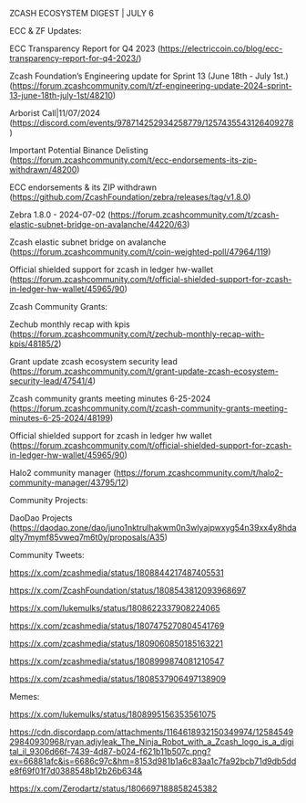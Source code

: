 ZCASH ECOSYSTEM DIGEST | JULY 6

ECC & ZF Updates:

 ECC Transparency Report for Q4 2023 (https://electriccoin.co/blog/ecc-transparency-report-for-q4-2023/)
 
 Zcash Foundation’s Engineering update for Sprint 13 (June 18th - July 1st.) (https://forum.zcashcommunity.com/t/zf-engineering-update-2024-sprint-13-june-18th-july-1st/48210)
 
 Arborist Call|11/07/2024 (https://discord.com/events/978714252934258779/1257435543126409278)
 
 Important Potential Binance Delisting (https://forum.zcashcommunity.com/t/ecc-endorsements-its-zip-withdrawn/48200)
 
 ECC endorsements & its ZIP withdrawn (https://github.com/ZcashFoundation/zebra/releases/tag/v1.8.0)
 
 Zebra 1.8.0 - 2024-07-02 (https://forum.zcashcommunity.com/t/zcash-elastic-subnet-bridge-on-avalanche/44220/63)
 
 Zcash elastic subnet bridge on avalanche (https://forum.zcashcommunity.com/t/coin-weighted-poll/47964/119)
 
 Official shielded support for zcash in ledger hw-wallet (https://forum.zcashcommunity.com/t/official-shielded-support-for-zcash-in-ledger-hw-wallet/45965/90)


Zcash Community Grants:

 Zechub monthly recap with kpis (https://forum.zcashcommunity.com/t/zechub-monthly-recap-with-kpis/48185/2)
 
 Grant update zcash ecosystem security lead (https://forum.zcashcommunity.com/t/grant-update-zcash-ecosystem-security-lead/47541/4)
 
 Zcash community grants meeting minutes 6-25-2024 (https://forum.zcashcommunity.com/t/zcash-community-grants-meeting-minutes-6-25-2024/48199)
 
 Official shielded support for zcash in ledger hw wallet (https://forum.zcashcommunity.com/t/official-shielded-support-for-zcash-in-ledger-hw-wallet/45965/90)
 
 Halo2 community manager (https://forum.zcashcommunity.com/t/halo2-community-manager/43795/12)


Community Projects:

 DaoDao Projects (https://daodao.zone/dao/juno1nktrulhakwm0n3wlyajpwxyg54n39xx4y8hdaqlty7mymf85vweq7m6t0y/proposals/A35)


Community Tweets:

 https://x.com/zcashmedia/status/1808844217487405531
 
 https://x.com/ZcashFoundation/status/1808543812093968697
 
 https://x.com/lukemulks/status/1808622337908224065
 
 https://x.com/zcashmedia/status/1807475270804541769
 
 https://x.com/zcashmedia/status/1809060850185163221
 
 https://x.com/zcashmedia/status/1808999874081210547
 
 https://x.com/zcashmedia/status/1808537906497138909


Memes:

 https://x.com/lukemulks/status/1808995156353561075
 
 https://cdn.discordapp.com/attachments/1164618932150349974/1258454929840930968/ryan.adjyleak_The_Ninja_Robot_with_a_Zcash_logo_is_a_digital_il_9306d66f-7439-4d87-b024-f621b11b507c.png?ex=66881afc&is=6686c97c&hm=8153d981b1a6c83aa1c7fa92bcb71d9db5dde8f69f01f7d0388548b12b26b634&
 
 https://x.com/Zerodartz/status/1806697188858245382

